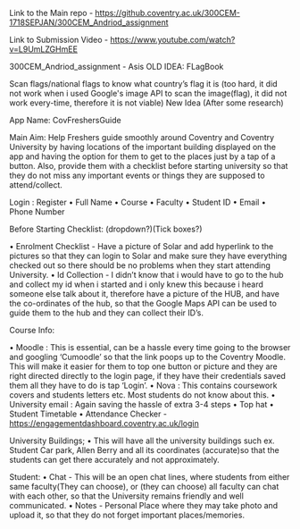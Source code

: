Link to the Main repo - https://github.coventry.ac.uk/300CEM-1718SEPJAN/300CEM_Andriod_assignment

Link to Submission Video - https://www.youtube.com/watch?v=L9UmLZGHmEE


300CEM_Andriod_assignment - Asis
OLD IDEA: FLagBook

Scan flags/national flags to know what country’s flag it is (too hard, it did not work when i used Google's image API to scan the image(flag), it did not work every-time, therefore it is not viable)
New Idea (After some research)

App Name: CovFreshersGuide

Main Aim: Help Freshers guide smoothly around Coventry and Coventry University by having locations of the important building displayed on the app and having the option for them to get to the places just by a tap of a button. Also, provide them with a checklist before starting university so that they do not miss any important events or things they are supposed to attend/collect.

Login : Register •	Full Name •	Course •	Faculty •	Student ID •	Email •	Phone Number

Before Starting Checklist: (dropdown?)(Tick boxes?)

•	Enrolment Checklist - Have a picture of Solar and add hyperlink to the pictures so that they can login to Solar and make sure they have everything checked out so there should be no problems when they start attending University. •	Id Collection - I didn’t know that i would have to go to the hub and collect my id when i started and i only knew this because i heard someone else talk about it, therefore have a picture of the HUB, and have the co-ordinates of the hub, so that the Google Maps API can be used to guide them to the hub and they can collect their ID’s.

Course Info:

•	Moodle : This is essential, can be a hassle every time going to the browser and googling ‘Cumoodle’ so that the link poops up to the Coventry Moodle. This will make it easier for them to top one button or picture and they are right directed directly to the login page, if they have their credentials saved them all they have to do is tap ‘Login’. •	Nova : This contains coursework covers and students letters etc. Most students do not know about this. •	University email : Again saving the hassle of extra 3-4 steps •	Top hat •	Student Timetable •	Attendance Checker - https://engagementdashboard.coventry.ac.uk/login

University Buildings; •	This will have all the university buildings such ex. Student Car park, Allen Berry and all its coordinates (accurate)so that the students can get there accurately and not approximately.

Student: •	Chat - This will be an open chat lines, where students from either same faculty(They can choose), or (they can choose) all faculty can chat with each other, so that the University remains friendly and well communicated. •	Notes - Personal Place where they may take photo and upload it, so that they do not forget important places/memories.
